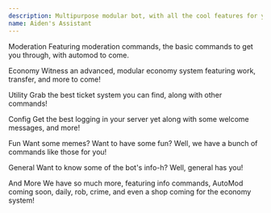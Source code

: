 ```yaml
---
description: Multipurpose modular bot, with all the cool features for your server.
name: Aiden's Assistant
---
```


Moderation
Featuring moderation commands, the basic commands to get you through, with automod to come.

Economy
Witness an advanced, modular economy system featuring work, transfer, and more to come!

Utility
Grab the best ticket system you can find, along with other commands!

Config
Get the best logging in your server yet along with some welcome messages, and more!

Fun
Want some memes? Want to have some fun? Well, we have a bunch of commands like those for you!

General
Want to know some of the bot's info-h? Well, general has you!

And More
We have so much more, featuring info commands, AutoMod coming soon, daily, rob, crime, and even a shop coming for the economy system!


